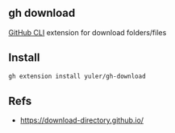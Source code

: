 ## gh download

[GitHub CLI] extension for download folders/files

## Install

```bash
gh extension install yuler/gh-download
```

## Refs

- https://download-directory.github.io/

<!-- Links -->

[github cli]: https://github.com/cli/cli
